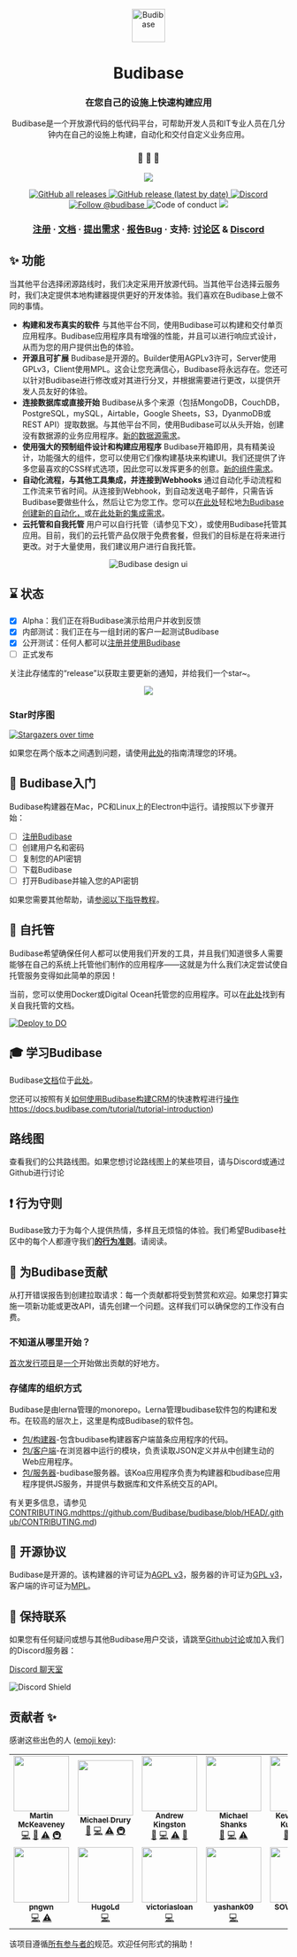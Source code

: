 <p align="center">
  <a href="https://www.budibase.com">
    <img alt="Budibase" src="https://d33wubrfki0l68.cloudfront.net/aac32159d7207b5085e74a7ef67afbb7027786c5/2b1fd/img/logo/bb-emblem.svg" width="60" />
  </a>
</p>
<h1 align="center">
  Budibase
</h1>
<h3 align="center">
  在您自己的设施上快速构建应用
</h3>
<p align="center">
  Budibase是一个开放源代码的低代码平台，可帮助开发人员和IT专业人员在几分钟内在自己的设施上构建，自动化和交付自定义业务应用。
</p>


<h3 align="center">
 🤖 🎨 🚀
</h3>


<p align="center">
  <img src="https://i.imgur.com/tPQHruf.png">
</p>

<p align="center">
  <a href="https://github.com/Budibase/budibase/releases">
    <img alt="GitHub all releases" src="https://img.shields.io/github/downloads/Budibase/budibase/total">
  </a>
  <a href="https://github.com/Budibase/budibase/releases">
    <img alt="GitHub release (latest by date)" src="https://img.shields.io/github/v/release/Budibase/budibase">
  </a>
  <a href="https://discord.gg/rCYayfe">
    <img alt="Discord" src="https://img.shields.io/discord/733030666647765003">
  </a>
  <a href="https://twitter.com/intent/follow?screen_name=budibase">
    <img src="https://img.shields.io/twitter/follow/budibase?style=social" alt="Follow @budibase" />
  </a>
  <img src="https://img.shields.io/badge/Contributor%20Covenant-v2.0%20adopted-ff69b4.svg" alt="Code of conduct" />
  <a href="https://codecov.io/gh/Budibase/budibase">
    <img src="https://codecov.io/gh/Budibase/budibase/graph/badge.svg?token=E8W2ZFXQOH"/>
  </a>
</p>
<h3 align="center">
  <a href="https://portal.budi.live/signup">注册</a>
  <span> · </span>
  <a href="https://docs.budibase.com">文档</a>
  <span> · </span>
  <a href="https://github.com/Budibase/budibase/discussions?discussions_q=category%3AIdeas">提出需求</a>
  <span> · </span>
  <a href="https://github.com/Budibase/budibase/issues">报告Bug</a>
  <span> · </span>
  支持: <a href="https://github.com/Budibase/budibase/discussions">讨论区</a>
  <span> & </span>
  <a href="https://discord.gg/rCYayfe">Discord</a>
</h3>



## ✨ 功能
当其他平台选择闭源路线时，我们决定采用开放源代码。当其他平台选择云服务时，我们决定提供本地构建器提供更好的开发体验。我们喜欢在Budibase上做不同的事情。

- **构建和发布真实的软件** 与其他平台不同，使用Budibase可以构建和交付单页应用程序。Budibase应用程序具有增强的性能，并且可以进行响应式设计，从而为您的用户提供出色的体验。
- **开源且可扩展** Budibase是开源的。Builder使用AGPLv3许可，Server使用GPLv3，Client使用MPL。这会让您充满信心，Budibase将永远存在。您还可以针对Budibase进行修改或对其进行分叉，并根据需要进行更改，以提供开发人员友好的体验。
- **连接数据库或直接开始** Budibase从多个来源（包括MongoDB，CouchDB，PostgreSQL，mySQL，Airtable，Google Sheets，S3，DyanmoDB或REST API）提取数据。与其他平台不同，使用Budibase可以从头开始，创建没有数据源的业务应用程序。[新的数据源需求](https://github.com/Budibase/budibase/discussions?discussions_q=category%3AIdeas)。
- **使用强大的预制组件设计和构建应用程序** Budibase开箱即用，具有精美设计，功能强大的组件，您可以使用它们像构建基块来构建UI。我们还提供了许多您最喜欢的CSS样式选项，因此您可以发挥更多的创意。[新的组件需求](https://github.com/Budibase/budibase/discussions?discussions_q=category%3AIdeas)。
- **自动化流程，与其他工具集成，并连接到Webhooks** 通过自动化手动流程和工作流来节省时间。从连接到Webhook，到自动发送电子邮件，只需告诉Budibase要做些什么，然后让它为您工作。您可以[在此处](https://github.com/Budibase/automations)轻松地[为Budibase创建新的自动化，](https://github.com/Budibase/automations)或[在此处](https://github.com/Budibase/automations)[新的集成需求](https://github.com/Budibase/budibase/discussions?discussions_q=category%3AIdeas)。
- **云托管和自我托管** 用户可以自行托管（请参见下文），或使用Budibase托管其应用。目前，我们的云托管产品仅限于免费套餐，但我们的目标是在将来进行更改。对于大量使用，我们建议用户进行自我托管。

<p align="center">
  <img alt="Budibase design ui" src="https://imgur.com/v8m6v3q.png">
</p>


## ⌛ 状态
- [x] Alpha：我们正在将Budibase演示给用户并收到反馈
- [x] 内部测试：我们正在与一组封闭的客户一起测试Budibase
- [x] 公开测试：任何人都可以[注册并使用Budibase](https://portal.budi.live/signup)
- [ ] 正式发布

关注此存储库的“release”以获取主要更新的通知，并给我们一个star~。

<p align="center">
  <img src="https://i.imgur.com/cJpgqm8.png">
</p>

### Star时序图

[![Stargazers over time](https://starchart.cc/Budibase/budibase.svg)](https://starchart.cc/Budibase/budibase)

如果您在两个版本之间遇到问题，请使用[此处](https://github.com/Budibase/budibase/blob/HEAD/.github/CONTRIBUTING.md#troubleshooting)的指南清理您的环境。


## 🏁 Budibase入门

Budibase构建器在Mac，PC和Linux上的Electron中运行。请按照以下步骤开始：

- [ ] [注册Budibase](https://portal.budi.live/signup)
- [ ] 创建用户名和密码
- [ ] 复制您的API密钥
- [ ] 下载Budibase
- [ ] 打开Budibase并输入您的API密钥

如果您需要其他帮助，请[参阅以下指导教程](https://docs.budibase.com/tutorial/tutorial-signing-up)。


## 🤖 自托管

Budibase希望确保任何人都可以使用我们开发的工具，并且我们知道很多人需要能够在自己的系统上托管他们制作的应用程序——这就是为什么我们决定尝试使自托管服务变得如此简单的原因！

当前，您可以使用Docker或Digital Ocean托管您的应用程序。可以在[此处](https://docs.budibase.com/self-hosting/introduction-to-self-hosting)找到有关自我托管的文档。

[![Deploy to DO](https://www.deploytodo.com/do-btn-blue.svg)](https://cloud.digitalocean.com/droplets/new?onboarding_origin=marketplace&i=09038e&fleetUuid=bb04f9c8-1de8-4687-b2ae-1d5177a0535b&appId=77729671&type=applications&size=s-4vcpu-8gb&region=nyc1&refcode=0caaa6085a82&image=budibase-20-04)


## 🎓 学习Budibase

Budibase[文档](https://docs.budibase.com/)位于[此处](https://docs.budibase.com/)。

您还可以按照有关[如何使用Budibase构建CRM](https://docs.budibase.com/tutorial/tutorial-introduction)的快速教程进行[操作](https://docs.budibase.com/tutorial/tutorial-introduction)https://docs.budibase.com/tutorial/tutorial-introduction)


## 路线图
查看我们的公共路线图。如果您想讨论路线图上的某些项目，请与Discord或通过Github进行讨论


## ❗ 行为守则

Budibase致力于为每个人提供热情，多样且无烦恼的体验。我们希望Budibase社区中的每个人都遵守我们[**的行为准则**](https://github.com/Budibase/budibase/blob/HEAD/.github/CODE_OF_CONDUCT.md)。请阅读。

## 🙌 为Budibase贡献

从打开错误报告到创建拉取请求：每一个贡献都将受到赞赏和欢迎。如果您打算实施一项新功能或更改API，请先创建一个问题。这样我们可以确保您的工作没有白费。

### 不知道从哪里开始？

[首次发行项目](https://github.com/Budibase/budibase/projects/22)是[一个](https://github.com/Budibase/budibase/projects/22)开始做出贡献的好地方。

### 存储库的组织方式

Budibase是由lerna管理的monorepo。Lerna管理budibase软件包的构建和发布。在较高的层次上，这里是构成Budibase的软件包。

- [包/构建器](https://github.com/Budibase/budibase/tree/HEAD/packages/builder)-包含budibase构建器客户端苗条应用程序的代码。
- [包/客户端](https://github.com/Budibase/budibase/tree/HEAD/packages/client)-在浏览器中运行的模块，负责读取JSON定义并从中创建生动的Web应用程序。
- [包/服务器](https://github.com/Budibase/budibase/tree/HEAD/packages/server)-budibase服务器。该Koa应用程序负责为构建器和budibase应用程序提供JS服务，并提供与数据库和文件系统交互的API。

有关更多信息，请参见[CONTRIBUTING.md](https://github.com/Budibase/budibase/blob/HEAD/.github/CONTRIBUTING.md)https://github.com/Budibase/budibase/blob/HEAD/.github/CONTRIBUTING.md)

## 📝 开源协议

Budibase是开源的。该构建器的许可证为[AGPL v3](https://www.gnu.org/licenses/agpl-3.0.en.html)，服务器的许可证为[GPL v3](https://www.gnu.org/licenses/gpl-3.0.en.html)，客户端的许可证为[MPL](https://directory.fsf.org/wiki/License:MPL-2.0)。

## 💬 保持联系

如果您有任何疑问或想与其他Budibase用户交谈，请跳至[Github讨论](https://github.com/Budibase/budibase/discussions)或加入我们的Discord服务器：

[Discord 聊天室](https://discord.gg/rCYayfe)

![Discord Shield](https://discordapp.com/api/guilds/733030666647765003/widget.png?style=shield)


## 贡献者 ✨

感谢这些出色的人 ([emoji key](https://allcontributors.org/docs/en/emoji-key)):

<!-- ALL-CONTRIBUTORS-LIST:START - Do not remove or modify this section -->
<!-- prettier-ignore-start -->
<!-- markdownlint-disable -->
<table>
  <tr>
    <td align="center"><a href="http://martinmck.com"><img src="https://avatars1.githubusercontent.com/u/11256663?v=4?s=100" width="100px;" alt=""/><br /><sub><b>Martin McKeaveney</b></sub></a><br /><a href="https://github.com/Budibase/budibase/commits?author=shogunpurple" title="Code">💻</a> <a href="https://github.com/Budibase/budibase/commits?author=shogunpurple" title="Documentation">📖</a> <a href="https://github.com/Budibase/budibase/commits?author=shogunpurple" title="Tests">⚠️</a> <a href="#infra-shogunpurple" title="Infrastructure (Hosting, Build-Tools, etc)">🚇</a></td>
    <td align="center"><a href="http://www.michaeldrury.co.uk/"><img src="https://avatars2.githubusercontent.com/u/4407001?v=4?s=100" width="100px;" alt=""/><br /><sub><b>Michael Drury</b></sub></a><br /><a href="https://github.com/Budibase/budibase/commits?author=mike12345567" title="Documentation">📖</a> <a href="https://github.com/Budibase/budibase/commits?author=mike12345567" title="Code">💻</a> <a href="https://github.com/Budibase/budibase/commits?author=mike12345567" title="Tests">⚠️</a> <a href="#infra-mike12345567" title="Infrastructure (Hosting, Build-Tools, etc)">🚇</a></td>
    <td align="center"><a href="https://github.com/aptkingston"><img src="https://avatars3.githubusercontent.com/u/9075550?v=4?s=100" width="100px;" alt=""/><br /><sub><b>Andrew Kingston</b></sub></a><br /><a href="https://github.com/Budibase/budibase/commits?author=aptkingston" title="Documentation">📖</a> <a href="https://github.com/Budibase/budibase/commits?author=aptkingston" title="Code">💻</a> <a href="https://github.com/Budibase/budibase/commits?author=aptkingston" title="Tests">⚠️</a> <a href="#design-aptkingston" title="Design">🎨</a></td>
    <td align="center"><a href="https://budibase.com/"><img src="https://avatars3.githubusercontent.com/u/3524181?v=4?s=100" width="100px;" alt=""/><br /><sub><b>Michael Shanks</b></sub></a><br /><a href="https://github.com/Budibase/budibase/commits?author=mjashanks" title="Documentation">📖</a> <a href="https://github.com/Budibase/budibase/commits?author=mjashanks" title="Code">💻</a> <a href="https://github.com/Budibase/budibase/commits?author=mjashanks" title="Tests">⚠️</a></td>
    <td align="center"><a href="https://github.com/kevmodrome"><img src="https://avatars3.githubusercontent.com/u/534488?v=4?s=100" width="100px;" alt=""/><br /><sub><b>Kevin Åberg Kultalahti</b></sub></a><br /><a href="https://github.com/Budibase/budibase/commits?author=kevmodrome" title="Documentation">📖</a> <a href="https://github.com/Budibase/budibase/commits?author=kevmodrome" title="Code">💻</a> <a href="https://github.com/Budibase/budibase/commits?author=kevmodrome" title="Tests">⚠️</a></td>
    <td align="center"><a href="https://www.budibase.com/"><img src="https://avatars2.githubusercontent.com/u/49767913?v=4?s=100" width="100px;" alt=""/><br /><sub><b>Joe</b></sub></a><br /><a href="https://github.com/Budibase/budibase/commits?author=joebudi" title="Documentation">📖</a> <a href="https://github.com/Budibase/budibase/commits?author=joebudi" title="Code">💻</a> <a href="#content-joebudi" title="Content">🖋</a> <a href="#design-joebudi" title="Design">🎨</a></td>
    <td align="center"><a href="https://github.com/Conor-Mack"><img src="https://avatars1.githubusercontent.com/u/36074859?v=4?s=100" width="100px;" alt=""/><br /><sub><b>Conor_Mack</b></sub></a><br /><a href="https://github.com/Budibase/budibase/commits?author=Conor-Mack" title="Code">💻</a> <a href="https://github.com/Budibase/budibase/commits?author=Conor-Mack" title="Tests">⚠️</a></td>
  </tr>
  <tr>
    <td align="center"><a href="https://github.com/pngwn"><img src="https://avatars1.githubusercontent.com/u/12937446?v=4?s=100" width="100px;" alt=""/><br /><sub><b>pngwn</b></sub></a><br /><a href="https://github.com/Budibase/budibase/commits?author=pngwn" title="Code">💻</a> <a href="https://github.com/Budibase/budibase/commits?author=pngwn" title="Tests">⚠️</a></td>
    <td align="center"><a href="https://github.com/HugoLd"><img src="https://avatars0.githubusercontent.com/u/26521848?v=4?s=100" width="100px;" alt=""/><br /><sub><b>HugoLd</b></sub></a><br /><a href="https://github.com/Budibase/budibase/commits?author=HugoLd" title="Code">💻</a></td>
    <td align="center"><a href="https://github.com/victoriasloan"><img src="https://avatars.githubusercontent.com/u/9913651?v=4?s=100" width="100px;" alt=""/><br /><sub><b>victoriasloan</b></sub></a><br /><a href="https://github.com/Budibase/budibase/commits?author=victoriasloan" title="Code">💻</a></td>
    <td align="center"><a href="https://github.com/yashank09"><img src="https://avatars.githubusercontent.com/u/37672190?v=4?s=100" width="100px;" alt=""/><br /><sub><b>yashank09</b></sub></a><br /><a href="https://github.com/Budibase/budibase/commits?author=yashank09" title="Code">💻</a></td>
    <td align="center"><a href="https://github.com/SOVLOOKUP"><img src="https://avatars.githubusercontent.com/u/53158137?v=4?s=100" width="100px;" alt=""/><br /><sub><b>SOVLOOKUP</b></sub></a><br /><a href="https://github.com/Budibase/budibase/commits?author=SOVLOOKUP" title="Code">💻</a></td>
  </tr>
</table>

<!-- markdownlint-restore -->
<!-- prettier-ignore-end -->

<!-- ALL-CONTRIBUTORS-LIST:END -->

该项目遵循[所有参与者的](https://github.com/all-contributors/all-contributors)规范。欢迎任何形式的捐助！
